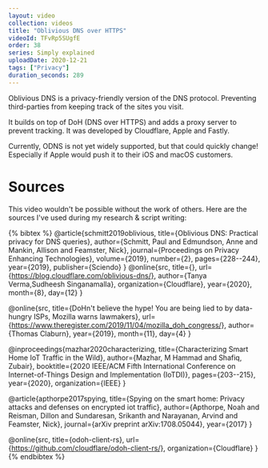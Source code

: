 ```yaml
---
layout: video
collection: videos
title: "Oblivious DNS over HTTPS"
videoId: TFvRp5SUgfE
order: 38
series: Simply explained
uploadDate: 2020-12-21
tags: ["Privacy"]
duration_seconds: 289 
---
```


Oblivious DNS is a privacy-friendly version of the DNS protocol. Preventing third-parties from keeping track of the sites you visit.

It builds on top of DoH (DNS over HTTPS) and adds a proxy server to prevent tracking. It was developed by Cloudflare, Apple and Fastly. 

Currently, ODNS is not yet widely supported, but that could quickly change! Especially if Apple would push it to their iOS and macOS customers.

# Sources
This video wouldn't be possible without the work of others. Here are the sources I've used during my research & script writing:

{% bibtex %}
@article{schmitt2019oblivious,
  title={Oblivious DNS: Practical privacy for DNS queries},
  author={Schmitt, Paul and Edmundson, Anne and Mankin, Allison and Feamster, Nick},
  journal={Proceedings on Privacy Enhancing Technologies},
  volume={2019},
  number={2},
  pages={228--244},
  year={2019},
  publisher={Sciendo}
}
@online{src,
    title={},
    url={https://blog.cloudflare.com/oblivious-dns/},
    author={Tanya Verma,Sudheesh Singanamalla},
    organization={Cloudflare},
    year={2020},
    month={8},
    day={12}
}

@online{src,
    title={DoHn't believe the hype! You are being lied to by data-hungry ISPs, Mozilla warns lawmakers},
    url={https://www.theregister.com/2019/11/04/mozilla_doh_congress/},
    author={Thomas Claburn},
    year={2019},
    month={11},
    day={4}
}

@inproceedings{mazhar2020characterizing,
  title={Characterizing Smart Home IoT Traffic in the Wild},
  author={Mazhar, M Hammad and Shafiq, Zubair},
  booktitle={2020 IEEE/ACM Fifth International Conference on Internet-of-Things Design and Implementation (IoTDI)},
  pages={203--215},
  year={2020},
  organization={IEEE}
}

@article{apthorpe2017spying,
  title={Spying on the smart home: Privacy attacks and defenses on encrypted iot traffic},
  author={Apthorpe, Noah and Reisman, Dillon and Sundaresan, Srikanth and Narayanan, Arvind and Feamster, Nick},
  journal={arXiv preprint arXiv:1708.05044},
  year={2017}
}

@online{src,
    title={odoh-client-rs},
    url={https://github.com/cloudflare/odoh-client-rs/},
    organization={Cloudflare}
}
{% endbibtex %}